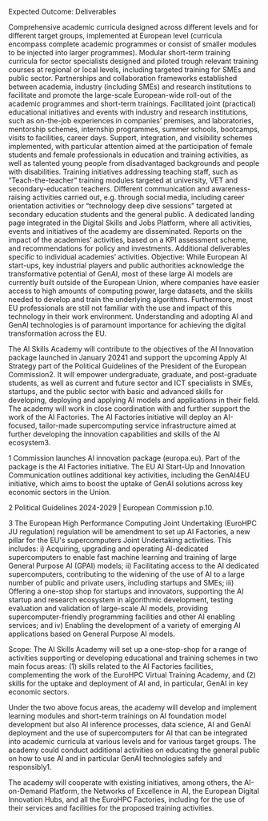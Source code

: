 Expected Outcome:
Deliverables

Comprehensive academic curricula designed across different levels and for different target groups, implemented at European level (curricula encompass complete academic programmes or consist of smaller modules to be injected into larger programmes).
Modular short-term training curricula for sector specialists designed and piloted trough relevant training courses at regional or local levels, including targeted training for SMEs and public sector.
Partnerships and collaboration frameworks established between academia, industry (including SMEs) and research institutions to facilitate and promote the large-scale European-wide roll-out of the academic programmes and short-term trainings. Facilitated joint (practical) educational initiatives and events with industry and research institutions, such as on-the-job experiences in companies’ premises, and laboratories, mentorship schemes, internship programmes, summer schools, bootcamps, visits to facilities, career days.
Support, integration, and visibility schemes implemented, with particular attention aimed at the participation of female students and female professionals in education and training activities, as well as talented young people from disadvantaged backgrounds and people with disabilities.
Training initiatives addressing teaching staff, such as “Teach-the-teacher” training modules targeted at university, VET and secondary-education teachers.
Different communication and awareness-raising activities carried out, e.g. through social media, including career orientation activities or “technology deep dive sessions” targeted at secondary education students and the general public.
A dedicated landing page integrated in the Digital Skills and Jobs Platform, where all activities, events and initiatives of the academy are disseminated.
Reports on the impact of the academies’ activities, based on a KPI assessment scheme, and recommendations for policy and investments.
Additional deliverables specific to individual academies’ activities.
Objective:
While European AI start-ups, key industrial players and public authorities acknowledge the transformative potential of GenAI, most of these large AI models are currently built outside of the European Union, where companies have easier access to high amounts of computing power, large datasets, and the skills needed to develop and train the underlying algorithms. Furthermore, most EU professionals are still not familiar with the use and impact of this technology in their work environment. Understanding and adopting AI and GenAI technologies is of paramount importance for achieving the digital transformation across the EU.

The AI Skills Academy will contribute to the objectives of the AI Innovation package launched in January 20241 and support the upcoming Apply AI Strategy part of the Political Guidelines of the President of the European Commission2. It will empower undergraduate, graduate, and post-graduate students, as well as current and future sector and ICT specialists in SMEs, startups, and the public sector with basic and advanced skills for developing, deploying and applying AI models and applications in their field. The academy will work in close coordination with and further support the work of the AI Factories. The AI Factories initiative will deploy an AI-focused, tailor-made supercomputing service infrastructure aimed at further developing the innovation capabilities and skills of the AI ecosystem3.

1 Commission launches AI innovation package (europa.eu). Part of the package is the AI Factories initiative. The EU AI Start-Up and Innovation Communication outlines additional key activities, including the GenAI4EU initiative, which aims to boost the uptake of GenAI solutions across key economic sectors in the Union.

2 Political Guidelines 2024-2029 | European Commission p.10.

3 The European High Performance Computing Joint Undertaking (EuroHPC JU regulation) regulation will be amendment to set up AI Factories, a new pillar for the EU's supercomputers Joint Undertaking activities. This includes: i) Acquiring, upgrading and operating AI-dedicated supercomputers to enable fast machine learning and training of large General Purpose AI (GPAI) models; ii) Facilitating access to the AI dedicated supercomputers, contributing to the widening of the use of AI to a large number of public and private users, including startups and SMEs; iii) Offering a one-stop shop for startups and innovators, supporting the AI startup and research ecosystem in algorithmic development, testing evaluation and validation of large-scale AI models, providing supercomputer-friendly programming facilities and other AI enabling services; and iv) Enabling the development of a variety of emerging AI applications based on General Purpose AI models.

Scope:
The AI Skills Academy will set up a one-stop-shop for a range of activities supporting or developing educational and training schemes in two main focus areas: (1) skills related to the AI Factories facilities, complementing the work of the EuroHPC Virtual Training Academy, and (2) skills for the uptake and deployment of AI and, in particular, GenAI in key economic sectors.

Under the two above focus areas, the academy will develop and implement learning modules and short-term trainings on AI foundation model development but also AI inference processes, data science, AI and GenAI deployment and the use of supercomputers for AI that can be integrated into academic curricula at various levels and for various target groups. The academy could conduct additional activities on educating the general public on how to use AI and in particular GenAI technologies safely and responsibly1.

The academy will cooperate with existing initiatives, among others, the AI-on-Demand Platform, the Networks of Excellence in AI, the European Digital Innovation Hubs, and all the EuroHPC Factories, including for the use of their services and facilities for the proposed training activities.